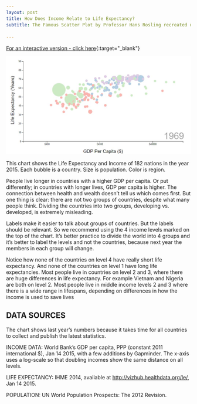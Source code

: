 ```yaml
---
layout: post
title: How Does Income Relate to Life Expectancy?
subtitle: The Famous Scatter Plot by Professor Hans Rosling recreated using D3.js

---
```

[For an interactive version - click here](https://mashwinmuthiah.github.io/Income-vs-life-expectancy/){:target="_blank"}

<img src="/img/SS.jpg">

This chart shows the Life Expectancy and Income of 182 nations in the year 2015. Each bubble is a country. Size is population. Color is region.

People live longer in countries with a higher GDP per capita. Or put differently; in countries with longer lives, GDP per capita is higher. The connection between health and wealth doesn’t tell us which comes first. But one thing is clear: there are not two groups of countries, despite what many people think. Dividing the countries into two groups, developing vs. developed, is extremely misleading.

Labels make it easier to talk about groups of countries. But the labels should be relevant. So we recommend using the 4 income levels marked on the top of the chart. It’s better practice to divide the world into 4 groups and it’s better to label the levels and not the countries, because next year the members in each group will change.

Notice how none of the countries on level 4 have really short life expectancy. And none of the countries on level 1 have long life expectancies. Most people live in countries on level 2 and 3, where there are huge differences in life expectancy. For example Vietnam and Nigeria are both on level 2. Most people live in middle income levels 2 and 3 where there is a wide range in lifespans, depending on differences in how the income is used to save lives

## DATA SOURCES
The chart shows last year’s numbers because it takes time for all countries to collect and publish the latest statistics.

INCOME DATA: World Bank’s GDP per capita, PPP (constant 2011 international $), Jan 14 2015, with a few additions by Gapminder. The x-axis uses a log-scale so that doubling incomes show the same distance on all levels.

LIFE EXPECTANCY: IHME 2014, available at http://vizhub.healthdata.org/le/, Jan 14 2015.

POPULATION: UN World Population Prospects: The 2012 Revision. 